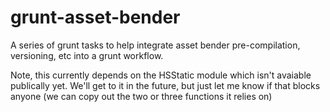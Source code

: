 grunt-asset-bender
==================

A series of grunt tasks to help integrate asset bender pre-compilation, versioning, etc into a grunt workflow.

Note, this currently depends on the HSStatic module which isn't avaiable
publically yet. We'll get to it in the future, but just let me know if
that blocks anyone (we can copy out the two or three functions it relies
on)
